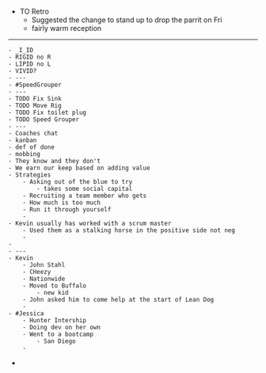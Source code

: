 - TO Retro
	- Suggested the change to stand up to drop the parrit on Fri
	- fairly warm reception
- ---
	- _I_ID
	- RIGID no R
	- LIPID no L
	- VIVID?
	- ---
	- #SpeedGrouper
	- ---
	- TODO Fix Sink
	- TODO Move Rig
	- TODO Fix toilet plug
	- TODO Speed Grouper
	- ---
	- Coaches chat
	- kanban
	- def of done
	- mobbing
	- They know and they don't
	- We earn our keep based on adding value
	- Strategies
		- Asking out of the blue to try
			- takes some social capital
		- Recruiting a team member who gets
		- How much is too much
		- Run it through yourself
		-
	- Kevin usually has worked with a scrum master
		- Used them as a stalking horse in the positive side not neg
		-
	-
	- ---
	- Kevin
		- John Stahl
		- CHeezy
		- Nationwide
		- Moved to Buffalo
			- new kid
		- John asked him to come help at the start of Lean Dog
		-
	- #Jessica
		- Hunter Intership
		- Doing dev on her own
		- Went to a bootcamp
			- San Diego
		-
-